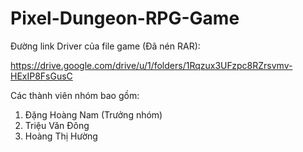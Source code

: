 # Pixel-Dungeon-RPG-Game

Đường link Driver của file game (Đã nén RAR): 

https://drive.google.com/drive/u/1/folders/1Rqzux3UFzpc8RZrsvmv-HExIP8FsGusC


Các thành viên nhóm bao gồm:

1. Đặng Hoàng Nam (Trưởng nhóm)
2. Triệu Văn Đông
3. Hoàng Thị Hường
